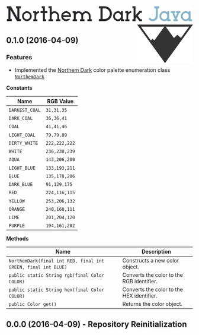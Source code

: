 <img align="center" src="https://raw.githubusercontent.com/arcticicestudio/northem-dark-java/develop/src/main/assets/media/northem-dark-java-banner.png" alt="Northem Dark Java"/> <a href="https://github.com/arcticicestudio/northem-dark"><img align="right" src="https://raw.githubusercontent.com/arcticicestudio/northem-dark-java/develop/src/main/assets/media/northem-logo.png"/></a>

## 0.1.0 (2016-04-09)
### Features
  - Implemented the [Northem Dark](https://github.com/arcticicestudio/northem-dark) color palette enumeration class [`NorthemDark`](https://github.com/arcticicestudio/northem-dark-java/blob/master/src/main/java/com/arcticicestudio/northem/NorthemDark.java)  

**Constants**

| Name           | RGB Value     |
| -------------- | ------------- |
| `DARKEST_COAL` | `31,31,35`    |
| `DARK_COAL`    | `36,36,41`    |
| `COAL`         | `41,41,46`    |
| `LIGHT_COAL`   | `79,79,89`    |
| `DIRTY_WHITE`  | `222,222,222` |
| `WHITE`        | `236,238,239` |
| `AQUA`         | `143,206,200` |
| `LIGHT_BLUE`   | `133,193,211` |
| `BLUE`         | `135,178,206` |
| `DARK_BLUE`    | `91,129,175`  |
| `RED`          | `224,116,115` |
| `YELLOW`       | `253,206,132` |
| `ORANGE`       | `240,160,111` |
| `LIME`         | `201,204,120` |
| `PURPLE`       | `194,161,202` |

**Methods**

| Name | Description |
| ---- | ----------- |
| `NorthemDark(final int RED, final int GREEN, final int BLUE)` | Constructs a new color object. |
| `public static String rgb(final Color COLOR)` | Converts the color to the RGB identifier. |
| `public static String hex(final Color COLOR)` | Converts the color to the HEX identifier. |
| `public Color get()` | Returns the color object. |

## 0.0.0 (2016-04-09) - Repository Reinitialization
